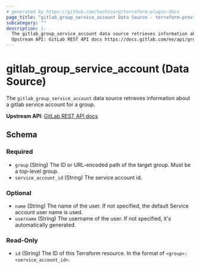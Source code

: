 ```yaml
---
# generated by https://github.com/hashicorp/terraform-plugin-docs
page_title: "gitlab_group_service_account Data Source - terraform-provider-gitlab"
subcategory: ""
description: |-
  The gitlab_group_service_account data source retrieves information about a gitlab service account for a group.
  Upstream API: GitLab REST API docs https://docs.gitlab.com/ee/api/group_service_accounts.html#list-service-account-users
---
```


# gitlab_group_service_account (Data Source)

The `gitlab_group_service_account` data source retrieves information about a gitlab service account for a group.

**Upstream API**: [GitLab REST API docs](https://docs.gitlab.com/ee/api/group_service_accounts.html#list-service-account-users)



<!-- schema generated by tfplugindocs -->
## Schema

### Required

- `group` (String) The ID or URL-encoded path of the target group. Must be a top-level group.
- `service_account_id` (String) The service account id.

### Optional

- `name` (String) The name of the user. If not specified, the default Service account user name is used.
- `username` (String) The username of the user. If not specified, it's automatically generated.

### Read-Only

- `id` (String) The ID of this Terraform resource. In the format of `<group>:<service_account_id>`.

